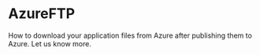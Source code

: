 # AzureFTP
How to download your application files from Azure after publishing them to Azure.
Let us know more.
